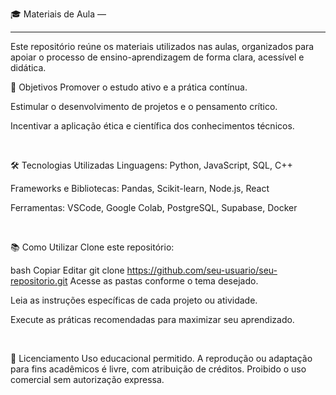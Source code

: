 🎓 Materiais de Aula —

---

Este repositório reúne os materiais utilizados nas aulas, organizados para apoiar o processo de ensino-aprendizagem de forma clara, acessível e didática.

🎯 Objetivos
Promover o estudo ativo e a prática contínua.

Estimular o desenvolvimento de projetos e o pensamento crítico.

Incentivar a aplicação ética e científica dos conhecimentos técnicos.

 

🛠 Tecnologias Utilizadas
Linguagens: Python, JavaScript, SQL, C++

Frameworks e Bibliotecas: Pandas, Scikit-learn, Node.js, React

Ferramentas: VSCode, Google Colab, PostgreSQL, Supabase, Docker

 

📚 Como Utilizar
Clone este repositório:

bash
Copiar
Editar
git clone https://github.com/seu-usuario/seu-repositorio.git
Acesse as pastas conforme o tema desejado.

Leia as instruções específicas de cada projeto ou atividade.

Execute as práticas recomendadas para maximizar seu aprendizado.

 

📄 Licenciamento
Uso educacional permitido.
A reprodução ou adaptação para fins acadêmicos é livre, com atribuição de créditos.
Proibido o uso comercial sem autorização expressa.
